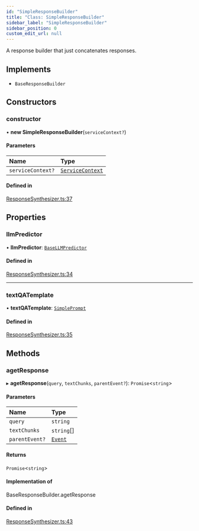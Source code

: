 ```yaml
---
id: "SimpleResponseBuilder"
title: "Class: SimpleResponseBuilder"
sidebar_label: "SimpleResponseBuilder"
sidebar_position: 0
custom_edit_url: null
---
```


A response builder that just concatenates responses.

## Implements

- `BaseResponseBuilder`

## Constructors

### constructor

• **new SimpleResponseBuilder**(`serviceContext?`)

#### Parameters

| Name | Type |
| :------ | :------ |
| `serviceContext?` | [`ServiceContext`](../interfaces/ServiceContext.md) |

#### Defined in

[ResponseSynthesizer.ts:37](https://github.com/run-llama/llamascript/blob/4649536/packages/core/src/ResponseSynthesizer.ts#L37)

## Properties

### llmPredictor

• **llmPredictor**: [`BaseLLMPredictor`](../interfaces/BaseLLMPredictor.md)

#### Defined in

[ResponseSynthesizer.ts:34](https://github.com/run-llama/llamascript/blob/4649536/packages/core/src/ResponseSynthesizer.ts#L34)

___

### textQATemplate

• **textQATemplate**: [`SimplePrompt`](../modules.md#simpleprompt)

#### Defined in

[ResponseSynthesizer.ts:35](https://github.com/run-llama/llamascript/blob/4649536/packages/core/src/ResponseSynthesizer.ts#L35)

## Methods

### agetResponse

▸ **agetResponse**(`query`, `textChunks`, `parentEvent?`): `Promise`<`string`\>

#### Parameters

| Name | Type |
| :------ | :------ |
| `query` | `string` |
| `textChunks` | `string`[] |
| `parentEvent?` | [`Event`](../interfaces/Event.md) |

#### Returns

`Promise`<`string`\>

#### Implementation of

BaseResponseBuilder.agetResponse

#### Defined in

[ResponseSynthesizer.ts:43](https://github.com/run-llama/llamascript/blob/4649536/packages/core/src/ResponseSynthesizer.ts#L43)
